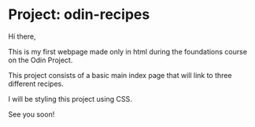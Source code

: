 # Project: odin-recipes

Hi there,

This is my first webpage made only in html during the foundations course on the Odin Project. 

This project consists of a basic main index page that will link to three different recipes.

I will be styling this project using CSS.

See you soon!